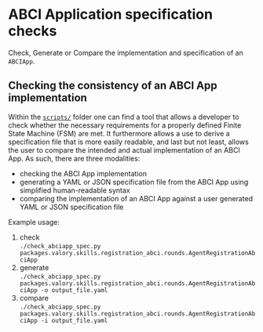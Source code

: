 # ABCI Application specification checks

Check, Generate or Compare the implementation and specification of an `ABCIApp`.

## Checking the consistency of an ABCI App implementation

Within the [`scripts/`](../scripts) folder one can find a tool that allows a developer to check whether the necessary 
requirements for a properly defined Finite State Machine (FSM) are met. It furthermore allows a use to derive a 
specification file that is more easily readable, and last but not least, allows the user to compare the intended and 
actual implementation of an ABCI App. As such, there are three modalities:
- checking the ABCI App implementation
- generating a YAML or JSON specification file from the ABCI App using simplified human-readable syntax
- comparing the implementation of an ABCI App against a user generated YAML or JSON specification file


Example usage:
1. check \
`./check_abciapp_spec.py packages.valory.skills.registration_abci.rounds.AgentRegistrationAbciApp`
2. generate \
`./check_abciapp_spec.py packages.valory.skills.registration_abci.rounds.AgentRegistrationAbciApp -o output_file.yaml`
3. compare \
`./check_abciapp_spec.py packages.valory.skills.registration_abci.rounds.AgentRegistrationAbciApp -i output_file.yaml`

